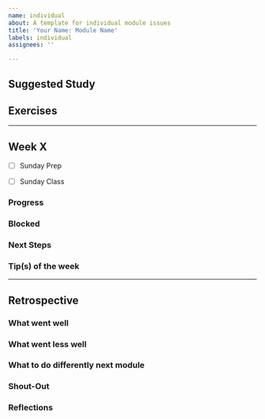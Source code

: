 ```yaml
---
name: individual
about: A template for individual module issues
title: 'Your Name: Module Name'
labels: individual
assignees: ''

---
```


## Suggested Study
<!-- create a checklist from the module repo README -->

## Exercises
<!-- create a checklist from the module repo README
  link to your exercise rerpo forks -->

---

<!-- copy this section, once for each week -->
## Week X

<!-- confirm that you prepared for Sunday -->
- [ ] Sunday Prep
<!-- confirm that you have understood the Sunday lesson -->
- [ ] Sunday Class
<!-- link to your week's project -->
<!-- if it's a group project, link to the group issue -->
<!-- if it's an individual project, copy-paste the checklist right here -->


<!-- the next 4 headers are for Wednesday Check-In -->
### Progress

### Blocked

### Next Steps

### Tip(s) of the week

---

## Retrospective
<!-- fill this out at the end of the module -->

### What went well

### What went less well

### What to do differently next module

### Shout-Out

### Reflections
